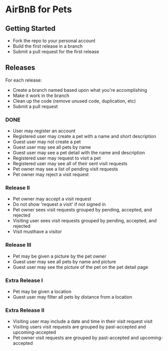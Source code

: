 # AirBnB for Pets

## Getting Started
* Fork the repo to your personal account
* Build the first release in a branch
* Submit a pull request for the first release

## Releases
For each release:
* Create a branch named based upon what you're accomplishing
* Make it work in the branch
* Clean up the code (remove unused code, duplication, etc)
* Submit a pull request

### DONE
* User may register an account
* Registered user may create a pet with a name and short description
* Guest user may not create a pet
* Guest user may see all pets by name
* Guest user may see a pet detail with the name and description
* Registered user may request to visit a pet
* Registered user may see all of their sent visit requests
* Pet owner may see a list of pending visit requests
* Pet owner may reject a visit request



### Release II


* Pet owner may accept a visit request
* Do not show 'request a visit' if not signed in
* Pet owner sees visit requests grouped by pending, accepted, and rejected
* Visiting user sees visit requests grouped by pending, accepted, and rejected
* Visit musthave a visitor

### Release III
* Pet may be given a picture by the pet owner
* Guest user may see all pets by name and picture
* Guest user may see the picture of the pet on the pet detail page

### Extra Release I
* Pet may be given a location
* Guest user may filter all pets by distance from a location

### Extra Release II
* Visiting user may include a date and time in their visit request visit
* Visiting users visit requests are grouped by past-accepted and upcoming-accepted
* Pet owner visit requests are grouped by past-accepted and upcoming-accepted
